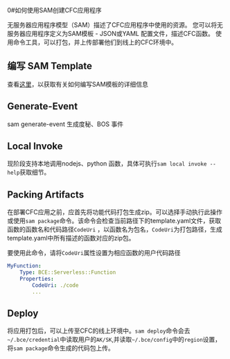 0#如何使用SAM创建CFC应用程序

无服务器应用程序模型（SAM）描述了CFC应用程序中使用的资源。
您可以将无服务器应用程序定义为SAM模板 - JSON或YAML
配置文件，描述CFC函数。 使用命令工具，可以打包，并上传部署他们到线上的CFC环境中。
		
## 编写 SAM Template
查看[这里](https://github.com/bcelabs/serverless-application-model/blob/bsam_alpha/versions/2018-08-30.md)，以获取有关如何编写SAM模板的详细信息

## Generate-Event
sam generate-event 生成度秘、BOS 事件

## Local Invoke
现阶段支持本地调用nodejs、python 函数，具体可执行`sam local invoke --help`获取细节。

## Packing Artifacts
在部署CFC应用之前，应首先将功能代码打包生成zip。可以选择手动执行此操作或使用`sam package`命令。该命令会检查当前路径下的template.yaml文件，获取函数的函数名和代码路径`CodeUri` ，以函数名为包名，`CodeUri`为打包路径，生成template.yaml中所有描述的函数对应的zip包。

要使用此命令，请将`CodeUri`属性设置为相应函数的用户代码路径

```YAML
MyFunction:
    Type: BCE::Serverless::Function
    Properties:
        CodeUri: ./code
        ...
```


## Deploy
将应用打包后，可以上传至CFC的线上环境中。`sam deploy`命令会去`~/.bce/credential`中读取用户的`AK/SK`,并读取`~/.bce/config`中的`region`设置，将`sam package`命令生成的代码包上传。